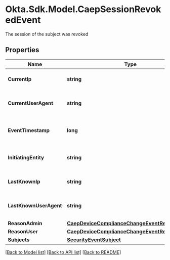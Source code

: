 # Okta.Sdk.Model.CaepSessionRevokedEvent
The session of the subject was revoked

## Properties

Name | Type | Description | Notes
------------ | ------------- | ------------- | -------------
**CurrentIp** | **string** | Current IP of the session | [optional] 
**CurrentUserAgent** | **string** | Current User Agent of the session | [optional] 
**EventTimestamp** | **long** | The time of the event (UNIX timestamp) | 
**InitiatingEntity** | **string** | The entity that initiated the event | [optional] 
**LastKnownIp** | **string** | Last known IP of the session | [optional] 
**LastKnownUserAgent** | **string** | Last known User Agent of the session | [optional] 
**ReasonAdmin** | [**CaepDeviceComplianceChangeEventReasonAdmin**](CaepDeviceComplianceChangeEventReasonAdmin.md) |  | [optional] 
**ReasonUser** | [**CaepDeviceComplianceChangeEventReasonUser**](CaepDeviceComplianceChangeEventReasonUser.md) |  | [optional] 
**Subjects** | [**SecurityEventSubject**](.md) |  | 

[[Back to Model list]](../README.md#documentation-for-models) [[Back to API list]](../README.md#documentation-for-api-endpoints) [[Back to README]](../README.md)

